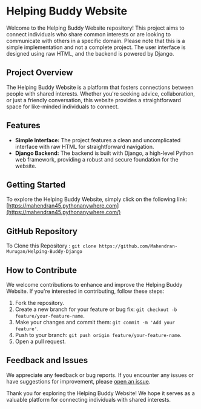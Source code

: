 # Helping Buddy Website

Welcome to the Helping Buddy Website repository! This project aims to connect individuals who share common interests or are looking to communicate with others in a specific domain. Please note that this is a simple implementation and not a complete project. The user interface is designed using raw HTML, and the backend is powered by Django.

## Project Overview

The Helping Buddy Website is a platform that fosters connections between people with shared interests. Whether you're seeking advice, collaboration, or just a friendly conversation, this website provides a straightforward space for like-minded individuals to connect.

## Features

- **Simple Interface:** The project features a clean and uncomplicated interface with raw HTML for straightforward navigation.
- **Django Backend:** The backend is built with Django, a high-level Python web framework, providing a robust and secure foundation for the website.

## Getting Started

To explore the Helping Buddy Website, simply click on the following link: [https://mahendran45.pythonanywhere.com](https://mahendran45.pythonanywhere.com/)

## GitHub Repository

To Clone this Repository :
`git clone https://github.com/Mahendran-Murugan/Helping-Buddy-Django`

## How to Contribute

We welcome contributions to enhance and improve the Helping Buddy Website. If you're interested in contributing, follow these steps:

1. Fork the repository.
2. Create a new branch for your feature or bug fix: `git checkout -b feature/your-feature-name`.
3. Make your changes and commit them: `git commit -m 'Add your feature'`.
4. Push to your branch: `git push origin feature/your-feature-name`.
5. Open a pull request.

## Feedback and Issues

We appreciate any feedback or bug reports. If you encounter any issues or have suggestions for improvement, please [open an issue](https://github.com/Mahendran-Murugan/Django-Projects/issues).

Thank you for exploring the Helping Buddy Website! We hope it serves as a valuable platform for connecting individuals with shared interests.

